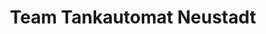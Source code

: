 ---
title: "Team Tankautomat Neustadt"
url: /neustadt-in-holstein/team-tankautomat-neustadt/
shop: Allgemein
---